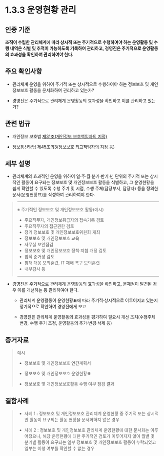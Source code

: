# 1.3.3 운영현황 관리

## 인증 기준

**조직이 수립한 관리체계에 따라 상시적 또는 주기적으로 수행하여야 하는 운영활동 및 수행 내역은 식별 및 추적이 가능하도록 기록하여 관리하고, 경영진은 주기적으로 운영활동의 효과성을 확인하여 관리하여야 한다.**

## 주요 확인사항

- 관리체계 운영을 위하여 주기적 또는 상시적으로 수행하여야 하는 정보보호 및 개인정보보호 활동을 문서화하여 관리하고 있는가?

- 경영진은 주기적으로 관리체계 운영활동의 효과성을 확인하고 이를 관리하고 있는가?

## 관련 법규

- 개인정보 보호법 [제31조(개인정보 보호책임자의 지정)](https://www.law.go.kr/법령/개인정보보호법/(20200805,16930,20200204)/제31조 "페이지로 이동")

- 정보통신망법 [제45조의3(정보보호 최고책임자의 지정 등)](https://www.law.go.kr/법령/정보통신망이용촉진및정보보호등에관한법률/(20211209,18201,20210608)/제45조의3 "페이지로 이동")

## 세부 설명

- 관리체계의 효과적인 운영을 위하여 일·주·월·분기·반기·년 단위의 주기적 또는 상시적인 활동이 요구되는 정보보호 및 개인정보보호 활동을 식별하고, 그 운영현황을 쉽게 확인할 수 있도록 수행 주기 및 시점, 수행 주체(담당부서, 담당자) 등을 정의한 문서(운영현황표)를 작성하여 관리하여야 한다.
>
> ---
>
> ※ 주기적인 정보보호 및 개인정보보호 활동(예시)
>
> - 주요직무자, 개인정보취급자의 접속기록 검토
> - 주요직무자의 접근권한 검토
> - 정기 정보보호 및 개인정보보호위원회 개최
> - 정보보호 및 개인정보보호 교육
> - 사무실 보안점검
> - 정보보호 및 개인정보보호 정책·지침 개정 검토
> - 법적 준거성 검토
> - 침해 대응 모의훈련, IT 재해 복구 모의훈련
> - 내부감사 등
>
> ---

- 경영진은 주기적으로 관리체계 운영활동의 효과성을 확인하고, 문제점이 발견된 경우 이를 개선하는 등 관리하여야 한다.

    - 관리체계 운영활동이 운영현황표에 따라 주기적·상시적으로 이루어지고 있는지 정기적으로 확인하여 경영진에게 보고

    - 경영진은 관리체계 운영활동의 효과성을 평가하여 필요시 개선 조치(수행주체 변경, 수행 주기 조정, 운영활동의 추가·변경·삭제 등)

## 증거자료

> 예시
>
> - 정보보호 및 개인정보보호 연간계획서
>
> - 정보보호 및 개인정보보호 운영현황표
>
> - 정보보호 및 개인정보보호활동 수행 여부 점검 결과

## 결함사례

> - 사례 1 : 정보보호 및 개인정보보호 관리체계 운영현황 중 주기적 또는 상시적인 활동이 요구되는 활동 현황을 문서화하지 않은 경우
>
> - 사례 2 : 정보보호 및 개인정보보호 관리체계 운영현황에 대한 문서화는 이루어졌으나, 해당 운영현황에 대한 주기적인 검토가 이루어지지 않아 월별 및 분기별 활동이 요구되는 일부 정보보호 및 개인정보보호 활동이 누락되었고 일부는 이행 여부를 확인할 수 없는 경우
